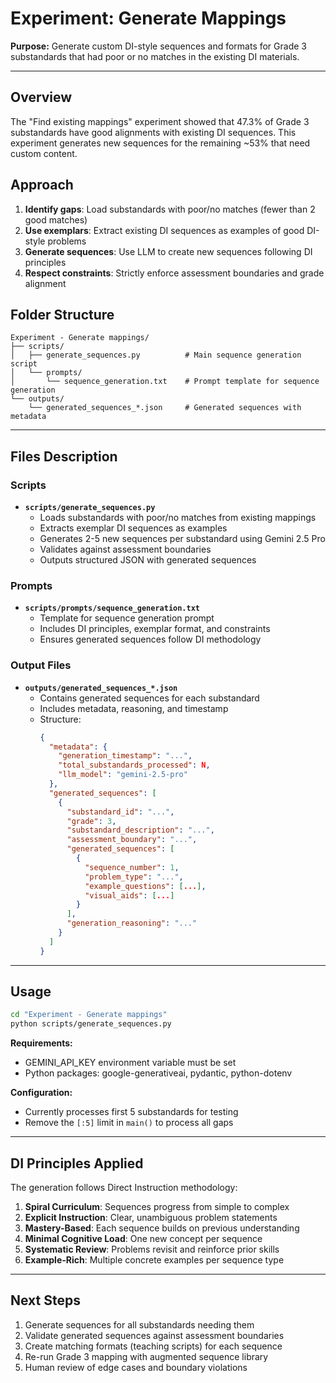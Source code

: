 # Experiment: Generate Mappings

**Purpose:** Generate custom DI-style sequences and formats for Grade 3 substandards that had poor or no matches in the existing DI materials.

---

## Overview

The "Find existing mappings" experiment showed that 47.3% of Grade 3 substandards have good alignments with existing DI sequences. This experiment generates new sequences for the remaining ~53% that need custom content.

## Approach

1. **Identify gaps**: Load substandards with poor/no matches (fewer than 2 good matches)
2. **Use exemplars**: Extract existing DI sequences as examples of good DI-style problems
3. **Generate sequences**: Use LLM to create new sequences following DI principles
4. **Respect constraints**: Strictly enforce assessment boundaries and grade alignment

## Folder Structure

```
Experiment - Generate mappings/
├── scripts/
│   ├── generate_sequences.py          # Main sequence generation script
│   └── prompts/
│       └── sequence_generation.txt    # Prompt template for sequence generation
└── outputs/
    └── generated_sequences_*.json     # Generated sequences with metadata
```

---

## Files Description

### Scripts

- **`scripts/generate_sequences.py`**
  - Loads substandards with poor/no matches from existing mappings
  - Extracts exemplar DI sequences as examples
  - Generates 2-5 new sequences per substandard using Gemini 2.5 Pro
  - Validates against assessment boundaries
  - Outputs structured JSON with generated sequences

### Prompts

- **`scripts/prompts/sequence_generation.txt`**
  - Template for sequence generation prompt
  - Includes DI principles, exemplar format, and constraints
  - Ensures generated sequences follow DI methodology

### Output Files

- **`outputs/generated_sequences_*.json`**
  - Contains generated sequences for each substandard
  - Includes metadata, reasoning, and timestamp
  - Structure:
    ```json
    {
      "metadata": {
        "generation_timestamp": "...",
        "total_substandards_processed": N,
        "llm_model": "gemini-2.5-pro"
      },
      "generated_sequences": [
        {
          "substandard_id": "...",
          "grade": 3,
          "substandard_description": "...",
          "assessment_boundary": "...",
          "generated_sequences": [
            {
              "sequence_number": 1,
              "problem_type": "...",
              "example_questions": [...],
              "visual_aids": [...]
            }
          ],
          "generation_reasoning": "..."
        }
      ]
    }
    ```

---

## Usage

```bash
cd "Experiment - Generate mappings"
python scripts/generate_sequences.py
```

**Requirements:**
- GEMINI_API_KEY environment variable must be set
- Python packages: google-generativeai, pydantic, python-dotenv

**Configuration:**
- Currently processes first 5 substandards for testing
- Remove the `[:5]` limit in `main()` to process all gaps

---

## DI Principles Applied

The generation follows Direct Instruction methodology:

1. **Spiral Curriculum**: Sequences progress from simple to complex
2. **Explicit Instruction**: Clear, unambiguous problem statements
3. **Mastery-Based**: Each sequence builds on previous understanding
4. **Minimal Cognitive Load**: One new concept per sequence
5. **Systematic Review**: Problems revisit and reinforce prior skills
6. **Example-Rich**: Multiple concrete examples per sequence type

---

## Next Steps

1. Generate sequences for all substandards needing them
2. Validate generated sequences against assessment boundaries
3. Create matching formats (teaching scripts) for each sequence
4. Re-run Grade 3 mapping with augmented sequence library
5. Human review of edge cases and boundary violations

